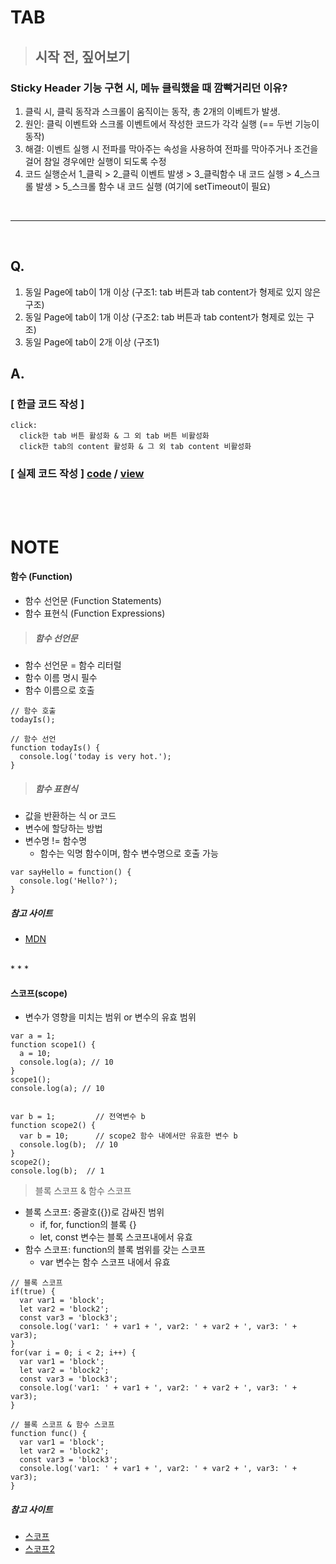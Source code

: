 # TAB

> ## 시작 전, 짚어보기
### Sticky Header 기능 구현 시, 메뉴 클릭했을 때 깜빡거리던 이유?
1. 클릭 시, 클릭 동작과 스크롤이 움직이는 동작, 총 2개의 이베트가 발생.
2. 원인: 클릭 이벤트와 스크롤 이벤트에서 작성한 코드가 각각 실행 (== 두번 기능이 동작)
3. 해결: 이벤트 실행 시 전파를 막아주는 속성을 사용하여 전파를 막아주거나 조건을 걸어 참일 경우에만 실행이 되도록 수정
4. 코드 실행순서
    1_클릭 > 2_클릭 이벤트 발생 > 3_클릭함수 내 코드 실행 > 4_스크롤 발생 > 5_스크롤 함수 내 코드 실행 (여기에 setTimeout이 필요)

<br>

* * *
<br>

## Q.
1. 동일 Page에 tab이 1개 이상 (구조1: tab 버튼과 tab content가 형제로 있지 않은 구조)
2. 동일 Page에 tab이 1개 이상 (구조2: tab 버튼과 tab content가 형제로 있는 구조)
3. 동일 Page에 tab이 2개 이상 (구조1)

## A.
### [ 한글 코드 작성 ]
```
click:
  click한 tab 버튼 활성화 & 그 외 tab 버튼 비활성화
  click한 tab의 content 활성화 & 그 외 tab content 비활성화
```

### [ 실제 코드 작성 ] [code](https://github.com/kwoneunju/js-study-200120/blob/master/Tab/tab_200608.js) / [view](https://kwoneunju.github.io/js-study-200120/Tab/tab.html)


<br>
<br>


# NOTE
#### 함수 (Function)
* 함수 선언문 (Function Statements)
* 함수 표현식 (Function Expressions)

> ##### 함수 선언문
  - 함수 선언문 = 함수 리터럴
  - 함수 이름 명시 필수
  - 함수 이름으로 호출
```
// 함수 호출
todayIs();

// 함수 선언
function todayIs() {
  console.log('today is very hot.');
}
```


> ##### 함수 표현식
  - 값을 반환하는 식 or 코드
  - 변수에 할당하는 방법
  - 변수명 != 함수명
    - 함수는 익명 함수이며, 함수 변수명으로 호출 가능
```
var sayHello = function() {
  console.log('Hello?');
}
```

##### 참고 사이트
* [MDN](https://developer.mozilla.org/ko/docs/Web/JavaScript/Guide/%ED%95%A8%EC%88%98)

<br>
* * *

#### 스코프(scope)
  - 변수가 영향을 미치는 범위 or 변수의 유효 범위
```
var a = 1;
function scope1() {
  a = 10;
  console.log(a); // 10
}
scope1();
console.log(a); // 10


var b = 1;         // 전역변수 b
function scope2() {
  var b = 10;      // scope2 함수 내에서만 유효한 변수 b
  console.log(b);  // 10
}
scope2();
console.log(b);  // 1
```

> 블록 스코프 & 함수 스코프
  - 블록 스코프: 중괄호({})로 감싸진 범위
    * if, for, function의 블록 {}
    * let, const 변수는 블록 스코프내에서 유효
  - 함수 스코프: function의 블록 범위를 갖는 스코프
    * var 변수는 함수 스코프 내에서 유효
```
// 블록 스코프
if(true) {
  var var1 = 'block';
  let var2 = 'block2';
  const var3 = 'block3';
  console.log('var1: ' + var1 + ', var2: ' + var2 + ', var3: ' + var3);
}
for(var i = 0; i < 2; i++) {
  var var1 = 'block';
  let var2 = 'block2';
  const var3 = 'block3';
  console.log('var1: ' + var1 + ', var2: ' + var2 + ', var3: ' + var3);
}

// 블록 스코프 & 함수 스코프
function func() {
  var var1 = 'block';
  let var2 = 'block2';
  const var3 = 'block3';
  console.log('var1: ' + var1 + ', var2: ' + var2 + ', var3: ' + var3);
}
```

##### 참고 사이트
* [스코프](https://yuddomack.tistory.com/entry/%EC%9E%90%EB%B0%94%EC%8A%A4%ED%81%AC%EB%A6%BD%ED%8A%B8-%EC%8A%A4%EC%BD%94%ED%94%84scope)
* [스코프2](https://yuddomack.tistory.com/entry/%EC%9E%90%EB%B0%94%EC%8A%A4%ED%81%AC%EB%A6%BD%ED%8A%B8-%EB%B3%80%EC%88%98%EC%99%80-%EC%8A%A4%EC%BD%94%ED%94%84%EC%9C%A0%ED%9A%A8%EB%B2%94%EC%9C%84)
